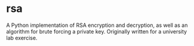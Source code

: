 # rsa
A Python implementation of RSA encryption and decryption, as well as an algorithm for brute forcing a private key. Originally written for a university lab exercise.
